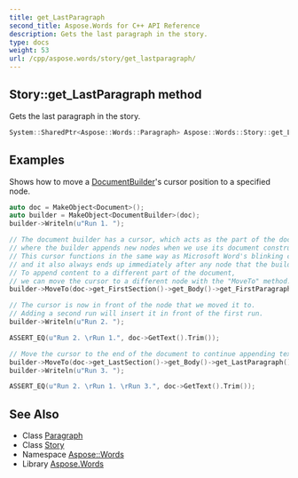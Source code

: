 ```yaml
---
title: get_LastParagraph
second_title: Aspose.Words for C++ API Reference
description: Gets the last paragraph in the story.
type: docs
weight: 53
url: /cpp/aspose.words/story/get_lastparagraph/
---
```

## Story::get_LastParagraph method


Gets the last paragraph in the story.

```cpp
System::SharedPtr<Aspose::Words::Paragraph> Aspose::Words::Story::get_LastParagraph()
```


## Examples



Shows how to move a [DocumentBuilder](../../documentbuilder/)'s cursor position to a specified node. 
```cpp
auto doc = MakeObject<Document>();
auto builder = MakeObject<DocumentBuilder>(doc);
builder->Writeln(u"Run 1. ");

// The document builder has a cursor, which acts as the part of the document
// where the builder appends new nodes when we use its document construction methods.
// This cursor functions in the same way as Microsoft Word's blinking cursor,
// and it also always ends up immediately after any node that the builder just inserted.
// To append content to a different part of the document,
// we can move the cursor to a different node with the "MoveTo" method.
builder->MoveTo(doc->get_FirstSection()->get_Body()->get_FirstParagraph()->get_Runs()->idx_get(0));

// The cursor is now in front of the node that we moved it to.
// Adding a second run will insert it in front of the first run.
builder->Writeln(u"Run 2. ");

ASSERT_EQ(u"Run 2. \rRun 1.", doc->GetText().Trim());

// Move the cursor to the end of the document to continue appending text to the end as before.
builder->MoveTo(doc->get_LastSection()->get_Body()->get_LastParagraph());
builder->Writeln(u"Run 3. ");

ASSERT_EQ(u"Run 2. \rRun 1. \rRun 3.", doc->GetText().Trim());
```

## See Also

* Class [Paragraph](../../paragraph/)
* Class [Story](../)
* Namespace [Aspose::Words](../../)
* Library [Aspose.Words](../../../)
